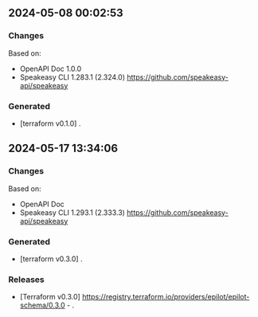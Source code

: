 

## 2024-05-08 00:02:53
### Changes
Based on:
- OpenAPI Doc 1.0.0 
- Speakeasy CLI 1.283.1 (2.324.0) https://github.com/speakeasy-api/speakeasy
### Generated
- [terraform v0.1.0] .

## 2024-05-17 13:34:06
### Changes
Based on:
- OpenAPI Doc  
- Speakeasy CLI 1.293.1 (2.333.3) https://github.com/speakeasy-api/speakeasy
### Generated
- [terraform v0.3.0] .
### Releases
- [Terraform v0.3.0] https://registry.terraform.io/providers/epilot/epilot-schema/0.3.0 - .